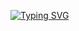 [![Typing SVG](https://readme-typing-svg.demolab.com/?color=515ada&size=20&center=true&vCenter=true&width=1000&lines=Bem-vindo(a)+ao+meu+GitHub!;Explore+meus+projetos+e+aproveite!;---+Gabriel+Moura+---)](https://git.io/typing-svg)

